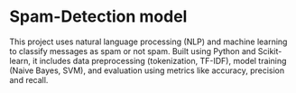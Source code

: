 # Spam-Detection model
This project uses natural language processing (NLP) and machine learning to classify messages as spam or not spam. Built using Python and Scikit-learn, it includes data preprocessing (tokenization, TF-IDF), model training (Naive Bayes, SVM), and evaluation using metrics like accuracy, precision and recall.
